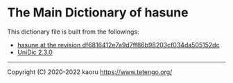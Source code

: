 The Main Dictionary of hasune
=============================

This dictionary file is built from the followings:

- [hasune at the revision df6816412e7a9d7ff86b98203cf034da505152dc](https://github.com/tetengo/hasune)
- [UniDic 2.3.0](https://ccd.ninjal.ac.jp/unidic/)

---

Copyright (C) 2020-2022 kaoru  https://www.tetengo.org/
